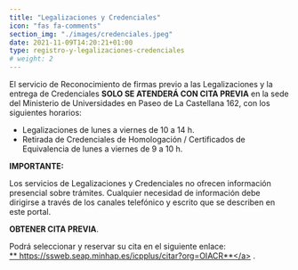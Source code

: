 ```yaml
---
title: "Legalizaciones y Credenciales"
icon: "fas fa-comments"
section_img: "./images/credenciales.jpeg"
date: 2021-11-09T14:20:21+01:00
type: registro-y-legalizaciones-credenciales
# weight: 2
---
```

El servicio de Reconocimiento de firmas previo a las Legalizaciones y la entrega de Credenciales **SOLO SE ATENDERÁ CON CITA PREVIA** en la sede del Ministerio de Universidades en Paseo de La Castellana 162, con los siguientes horarios:  

 - Legalizaciones de lunes a viernes de 10 a 14 h.
 - Retirada de Credenciales de Homologación / Certificados de Equivalencia de lunes a viernes de 9 a 10 h.  

**IMPORTANTE:**  

Los servicios de Legalizaciones y Credenciales no ofrecen información presencial sobre trámites. Cualquier necesidad de información debe dirigirse a través de los canales telefónico y escrito que se describen en este portal.  

**OBTENER CITA PREVIA**.  

Podrá seleccionar y reservar su cita en el siguiente enlace: <a href="https://ssweb.seap.minhap.es/icpplus/citar?org=OIACR" target="_blank">**&nbsp;https://ssweb.seap.minhap.es/icpplus/citar?org=OIACR**</a> . 